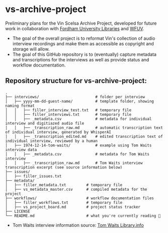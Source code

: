 # vs-archive-project

Preliminary plans for the Vin Scelsa Archive Project, developed for future work in collaboration with [Fordham University Libraries](https://www.fordham.edu/resources/libraries/) and [WFUV](http://wfuv.org). 
- The goal of the overall project is to reformat Vin's collection of audio interview recordings and make them as accessible as copyright and storage will allow. 
- The goal of this GitHub repository is to (eventually) capture metadata and transcriptions for the interviews as well as provide status and workflow documentation.

## Repository structure for vs-archive-project:
```
.
├── interviews/                         # folder per interview 
│   ├── yyyy-mm-dd-guest-name/          # template folder, showing naming format 
│   │   ├── filler_interview_test.txt   # temporary file 
│   │   ├── filler_interviews.txt       # temporary file
│   │   ├── _metadata.csv               # metadata for individual interview and digitiazed audio file
│   │   ├── _transcription_raw.md       # automatic transcription text of individual interview, generated by WhisperAI
│   │   ├── _transcription_edited.md    # edited transcription text of individual interview, reviewed by a human
│   ├── 1974-12-14-tom-waits/           # example using Tom Waits interview data 
│   │   ├── _metadata.csv               # metadata for Tom Waits interview
│   │   ├── _transcription_raw.md       # Tom Waits interview transcription excerpt (see source information below)
├── issues/
│   ├── filler_issues.txt
├── metadata/                           
│   ├── filler_metadata.txt         # temporary file
│   ├── vs_metadata_master.csv      # compiled metadata for the project
├── workflows/                      # workflow documentation files
│   ├── filler_workflows.txt        # temporary file
│   ├── vs_project_board.md         # project status tracker
├── LICENSE
└── README.md                       # what you're currently reading 🙂
```
* Tom Waits interview information source: [Tom Waits Library.info](http://tomwaitslibrary.info/biography/interviews/wnew-fm-idiots-delight/)
